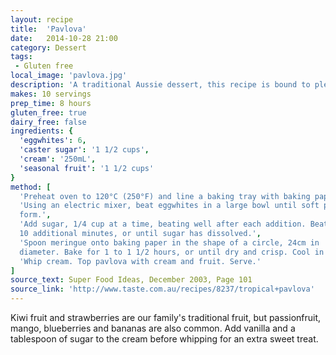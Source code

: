 ```yaml
---
layout: recipe
title:  'Pavlova'
date:   2014-10-28 21:00
category: Dessert
tags:
 - Gluten free
local_image: 'pavlova.jpg'
description: 'A traditional Aussie dessert, this recipe is bound to please.'
makes: 10 servings
prep_time: 8 hours
gluten_free: true
dairy_free: false
ingredients: {
  'eggwhites': 6,
  'caster sugar': '1 1/2 cups',
  'cream': '250mL',
  'seasonal fruit': '1 1/2 cups'
}
method: [
  'Preheat oven to 120°C (250°F) and line a baking tray with baking paper.',
  'Using an electric mixer, beat eggwhites in a large bowl until soft peaks
  form.',
  'Add sugar, 1/4 cup at a time, beating well after each addition. Beat for
  10 additional minutes, or until sugar has dissolved.',
  'Spoon meringue onto baking paper in the shape of a circle, 24cm in
  diameter. Bake for 1 to 1 1/2 hours, or until dry and crisp. Cool in oven.',
  'Whip cream. Top pavlova with cream and fruit. Serve.'
]
source_text: Super Food Ideas, December 2003, Page 101
source_link: 'http://www.taste.com.au/recipes/8237/tropical+pavlova'
---
```

Kiwi fruit and strawberries are our family's traditional fruit, but
passionfruit, mango, blueberries and bananas are also common. Add vanilla and
a tablespoon of sugar to the cream before whipping for an extra sweet treat.
